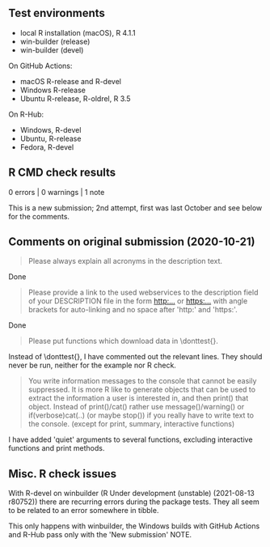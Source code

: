 ## Test environments

- local R installation (macOS), R 4.1.1
- win-builder (release)
- win-builder (devel)

On GitHub Actions:

- macOS R-release and R-devel
- Windows R-release
- Ubuntu R-release, R-oldrel, R 3.5

On R-Hub:

- Windows, R-devel
- Ubuntu, R-release
- Fedora, R-devel



## R CMD check results

0 errors | 0 warnings | 1 note


This is a new submission; 2nd attempt, first was last October and see below for the comments.


## Comments on original submission (2020-10-21)

> Please always explain all acronyms in the description text.

Done

> Please provide a link to the used webservices to the description field of your DESCRIPTION file in the form
> <http:...> or <https:...>
> with angle brackets for auto-linking and no space after 'http:' and
> 'https:'.

Done

> Please put functions which download data in \donttest{}.

Instead of \donttest{}, I have commented out the relevant lines. They should never be run, neither for the example nor R check. 

> You write information messages to the console that cannot be easily suppressed.
> It is more R like to generate objects that can be used to extract the information a user is interested in, and then print() that object.
> Instead of print()/cat() rather use message()/warning()  or if(verbose)cat(..) (or maybe stop()) if you really have to write text to the console.
> (except for print, summary, interactive functions)

I have added 'quiet' arguments to several functions, excluding interactive functions and print methods. 


## Misc. R check issues

With R-devel on winbuilder (R Under development (unstable) (2021-08-13 r80752)) there are recurring errors during the package tests. They all seem to be related to an error somewhere in tibble. 

This only happens with winbuilder, the Windows builds with GitHub Actions and R-Hub pass only with the 'New submission' NOTE. 


